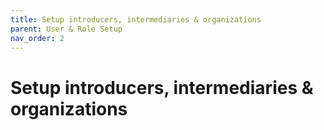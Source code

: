 ```yaml
---
title: Setup introducers, intermediaries & organizations
parent: User & Role Setup
nav_order: 2
---
```


# Setup introducers, intermediaries & organizations
